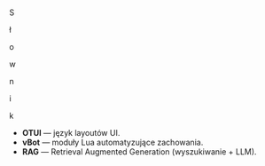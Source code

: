 #

S

ł

o

w

n

i

k

- **OTUI** — język layoutów UI.
- **vBot** — moduły Lua automatyzujące zachowania.
- **RAG** — Retrieval Augmented Generation (wyszukiwanie + LLM).
